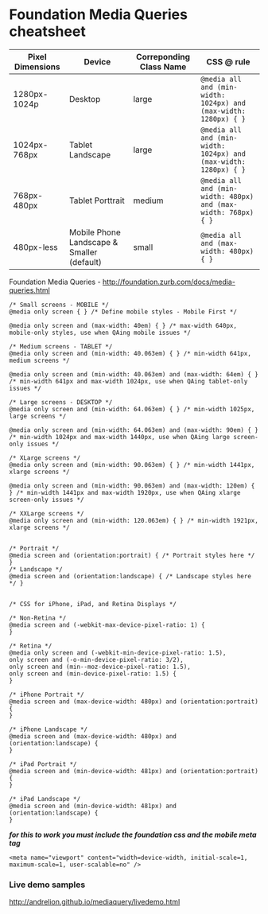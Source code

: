 # Foundation Media Queries cheatsheet
| Pixel Dimensions | Device | Correponding Class Name| CSS @ rule|
|---|---|---|---|
|1280px-1024p|Desktop|large|`@media all and (min-width: 1024px) and (max-width: 1280px) { }`|
|1024px-768px|Tablet Landscape|large|`@media all and (min-width: 1024px) and (max-width: 1280px) { }`|
|768px-480px|Tablet Porttrait|medium|`@media all and (min-width: 480px) and (max-width: 768px) { }`|
|480px-less|Mobile Phone Landscape & Smaller (default)|small| `@media all and (max-width: 480px) { }`|

Foundation Media Queries - http://foundation.zurb.com/docs/media-queries.html

``` 
/* Small screens - MOBILE */
@media only screen { } /* Define mobile styles - Mobile First */
 
@media only screen and (max-width: 40em) { } /* max-width 640px, mobile-only styles, use when QAing mobile issues */
 
/* Medium screens - TABLET */
@media only screen and (min-width: 40.063em) { } /* min-width 641px, medium screens */
 
@media only screen and (min-width: 40.063em) and (max-width: 64em) { } /* min-width 641px and max-width 1024px, use when QAing tablet-only issues */
 
/* Large screens - DESKTOP */
@media only screen and (min-width: 64.063em) { } /* min-width 1025px, large screens */
 
@media only screen and (min-width: 64.063em) and (max-width: 90em) { } /* min-width 1024px and max-width 1440px, use when QAing large screen-only issues */
 
/* XLarge screens */
@media only screen and (min-width: 90.063em) { } /* min-width 1441px, xlarge screens */
 
@media only screen and (min-width: 90.063em) and (max-width: 120em) { } /* min-width 1441px and max-width 1920px, use when QAing xlarge screen-only issues */
 
/* XXLarge screens */
@media only screen and (min-width: 120.063em) { } /* min-width 1921px, xlarge screens */
 

/* Portrait */
@media screen and (orientation:portrait) { /* Portrait styles here */ }
/* Landscape */
@media screen and (orientation:landscape) { /* Landscape styles here */ }

 
/* CSS for iPhone, iPad, and Retina Displays */
 
/* Non-Retina */
@media screen and (-webkit-max-device-pixel-ratio: 1) {
}
 
/* Retina */
@media only screen and (-webkit-min-device-pixel-ratio: 1.5),
only screen and (-o-min-device-pixel-ratio: 3/2),
only screen and (min--moz-device-pixel-ratio: 1.5),
only screen and (min-device-pixel-ratio: 1.5) {
}

/* iPhone Portrait */
@media screen and (max-device-width: 480px) and (orientation:portrait) {
} 
 
/* iPhone Landscape */
@media screen and (max-device-width: 480px) and (orientation:landscape) {
}
 
/* iPad Portrait */
@media screen and (min-device-width: 481px) and (orientation:portrait) {
}
 
/* iPad Landscape */
@media screen and (min-device-width: 481px) and (orientation:landscape) {
}
```
___for this to work you must include the foundation css and the mobile meta tag___

`<meta name="viewport" content="width=device-width, initial-scale=1, maximum-scale=1, user-scalable=no" />`

### Live demo samples

http://andrelion.github.io/mediaquery/livedemo.html

